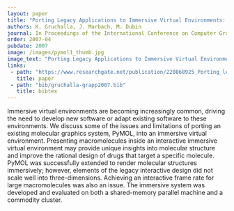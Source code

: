 ```yaml
---
layout: paper
title: "Porting Legacy Applications to Immersive Virtual Environments: A Case Study"
authors: K. Gruchalla, J. Marbach, M. Dubin
journal: In Proceedings of the International Conference on Computer Graphics Theory and Applications
order: 2007-04
pubdate: 2007
image: /images/pymol1_thumb.jpg
image_text: "Porting Legacy Applications to Immersive Virtual Environments: A Case Study"
links:
 - path: "https://www.researchgate.net/publication/220868925_Porting_legacy_applications_to_immersive_virtual_environments_-_a_case_study"
   title: paper
 - path: "bib/gruchalla-grapp2007.bib"
   title: bibtex
---
```

Immersive virtual environments are becoming increasingly common, driving the need to develop new 
software or adapt existing software to these environments. We discuss some of the issues and limitations of 
porting an existing molecular graphics system, PyMOL, into an immersive virtual environment. Presenting 
macromolecules inside an interactive immersive virtual environment may provide unique insights into 
molecular structure and improve the rational design of drugs that target a specific molecule. PyMOL was 
successfully extended to render molecular structures immersively; however, elements of the legacy 
interactive design did not scale well into three-dimensions. Achieving an interactive frame rate for large 
macromolecules was also an issue. The immersive system was developed and evaluated on both a shared-memory 
parallel machine and a commodity cluster. 
